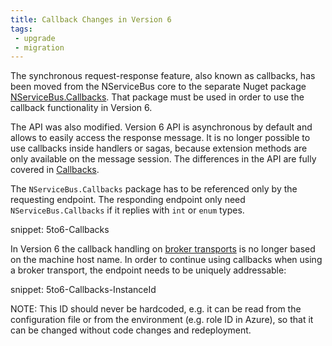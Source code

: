```yaml
---
title: Callback Changes in Version 6
tags:
 - upgrade
 - migration
---
```


The synchronous request-response feature, also known as callbacks, has been moved from the NServiceBus core to the separate Nuget package [NServiceBus.Callbacks](https://www.nuget.org/packages/NServiceBus.Callbacks/). That package must be used in order to use the callback functionality in Version 6.

The API was also modified. Version 6 API is asynchronous by default and allows to easily access the response message. It is no longer possible to use callbacks inside handlers or sagas, because extension methods are only available on the message session. The differences in the API are fully covered in [Callbacks](/nservicebus/messaging/callbacks.md).

The `NServiceBus.Callbacks` package has to be referenced only by the requesting endpoint. The responding endpoint only need `NServiceBus.Callbacks` if it replies  with `int` or `enum` types.

snippet: 5to6-Callbacks

In Version 6 the callback handling on [broker transports](/nservicebus/transports/#types-of-transports-broker-transports) is no longer based on the machine host name. In order to continue using callbacks when using a broker transport, the endpoint needs to be uniquely addressable:

snippet: 5to6-Callbacks-InstanceId

NOTE: This ID should never be hardcoded, e.g. it can be read from the configuration file or from the environment (e.g. role ID in Azure), so that it can be changed without code changes and redeployment.